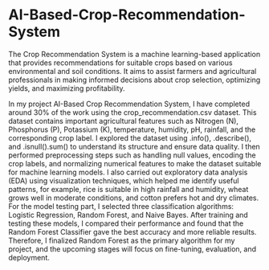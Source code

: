 # AI-Based-Crop-Recommendation-System
The Crop Recommendation System is a machine learning-based application that provides recommendations for suitable crops based on various environmental and soil conditions. It aims to assist farmers and agricultural professionals in making informed decisions about crop selection, optimizing yields, and maximizing profitability.

In my project AI-Based Crop Recommendation System, I have completed around 30% of the work using the crop_recommendation.csv dataset. This dataset contains important agricultural features such as Nitrogen (N), Phosphorus (P), Potassium (K), temperature, humidity, pH, rainfall, and the corresponding crop label. I explored the dataset using .info(), .describe(), and .isnull().sum() to understand its structure and ensure data quality. I then performed preprocessing steps such as handling null values, encoding the crop labels, and normalizing numerical features to make the dataset suitable for machine learning models. I also carried out exploratory data analysis (EDA) using visualization techniques, which helped me identify useful patterns, for example, rice is suitable in high rainfall and humidity, wheat grows well in moderate conditions, and cotton prefers hot and dry climates. For the model testing part, I selected three classification algorithms: Logistic Regression, Random Forest, and Naive Bayes. After training and testing these models, I compared their performance and found that the Random Forest Classifier gave the best accuracy and more reliable results. Therefore, I finalized Random Forest as the primary algorithm for my project, and the upcoming stages will focus on fine-tuning, evaluation, and deployment.
